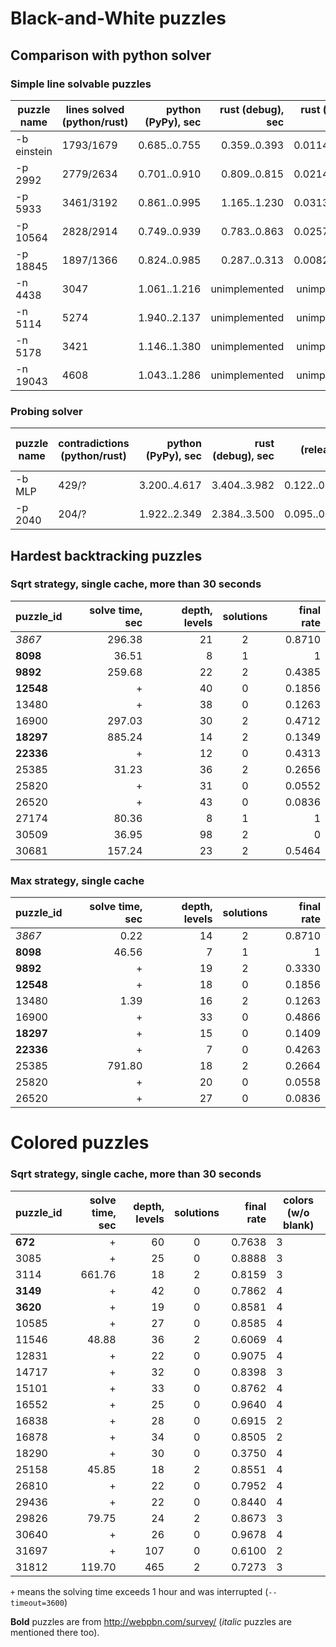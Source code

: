 # Black-and-White puzzles

## Comparison with python solver

### Simple line solvable puzzles

| puzzle name | lines solved (python/rust) | python (PyPy), sec | rust (debug), sec | rust (release), sec | gain, times |
|-------------|----------------------------|-------------------:|------------------:|--------------------:|:-----------:|
| -b einstein | 1793/1679                  | 0.685..0.755       | 0.359..0.393      | 0.0114..0.0127      | 54..66      |
| -p 2992     | 2779/2634                  | 0.701..0.910       | 0.809..0.815      | 0.0214..0.0277      | 25..42      |
| -p 5933     | 3461/3192                  | 0.861..0.995       | 1.165..1.230      | 0.0313..0.0427      | 20..32      |
| -p 10564    | 2828/2914                  | 0.749..0.939       | 0.783..0.863      | 0.0257..0.0305      | 25..36      |
| -p 18845    | 1897/1366                  | 0.824..0.985       | 0.287..0.313      | 0.0082..0.0116      | 71..120     |
| -n 4438     | 3047                       | 1.061..1.216       | unimplemented     | unimplemented       | N/A         |
| -n 5114     | 5274                       | 1.940..2.137       | unimplemented     | unimplemented       | N/A         |
| -n 5178     | 3421                       | 1.146..1.380       | unimplemented     | unimplemented       | N/A         |
| -n 19043    | 4608                       | 1.043..1.286       | unimplemented     | unimplemented       | N/A         |


### Probing solver

| puzzle name | contradictions (python/rust) | python (PyPy), sec | rust (debug), sec | rust (release), sec | gain, times |
|-------------|------------------------------|-------------------:|------------------:|--------------------:|:-----------:|
| -b MLP      | 429/?                        | 3.200..4.617       | 3.404..3.982      | 0.122..0.162        | 19..38      |
| -p 2040     | 204/?                        | 1.922..2.349       | 2.384..3.500      | 0.095..0.124        | 15..25      |



## Hardest backtracking puzzles

### Sqrt strategy, single cache, more than 30 seconds

| puzzle_id | solve time, sec | depth, levels | solutions | final rate |
|-----------|----------------:|--------------:|:---------:|-----------:|
| _3867_    | 296.38          | 21            | 2         | 0.8710     |
| **8098**  | 36.51           | 8             | 1         | 1          |
| **9892**  | 259.68          | 22            | 2         | 0.4385     |
| **12548** | +               | 40            | 0         | 0.1856     |
| 13480     | +               | 38            | 0         | 0.1263     | FIXME: why starting rate r=12.68 in Python?
| 16900     | 297.03          | 30            | 2         | 0.4712     | FIXME: why starting rate r=48.06 in Python?
| **18297** | 885.24          | 14            | 2         | 0.1349     |
| **22336** | +               | 12            | 0         | 0.4313     |
| 25385     | 31.23           | 36            | 2         | 0.2656     | FIXME: Sometimes it solves for hours.
| 25820     | +               | 31            | 0         | 0.0552     |
| 26520     | +               | 43            | 0         | 0.0836     |
| 27174     | 80.36           | 8             | 1         | 1          |
| 30509     | 36.95           | 98            | 2         | 0          |
| 30681     | 157.24          | 23            | 2         | 0.5464     |

### Max strategy, single cache

| puzzle_id | solve time, sec | depth, levels | solutions | final rate |
|-----------|----------------:|--------------:|:---------:|-----------:|
| _3867_    | 0.22            | 14            | 2         | 0.8710     |
| **8098**  | 46.56           | 7             | 1         | 1          |
| **9892**  | +               | 19            | 2         | 0.3330     |
| **12548** | +               | 18            | 0         | 0.1856     |
| 13480     | 1.39            | 16            | 2         | 0.1263     |
| 16900     | +               | 33            | 0         | 0.4866     |
| **18297** | +               | 15            | 0         | 0.1409     |
| **22336** | +               | 7             | 0         | 0.4263     |
| 25385     | 791.80          | 18            | 2         | 0.2664     |
| 25820     | +               | 20            | 0         | 0.0558     |
| 26520     | +               | 27            | 0         | 0.0836     |


# Colored puzzles

### Sqrt strategy, single cache, more than 30 seconds

| puzzle_id | solve time, sec | depth, levels | solutions | final rate | colors (w/o blank) |
|-----------|----------------:|--------------:|:---------:|-----------:|--------------------|
| **672**   | +               | 60            | 0         | 0.7638     | 3                  |
| 3085      | +               | 25            | 0         | 0.8888     | 3                  |
| 3114      | 661.76          | 18            | 2         | 0.8159     | 3                  |
| **3149**  | +               | 42            | 0         | 0.7862     | 4                  |
| **3620**  | +               | 19            | 0         | 0.8581     | 4                  |
| 10585     | +               | 27            | 0         | 0.8585     | 4                  |
| 11546     | 48.88           | 36            | 2         | 0.6069     | 4                  |
| 12831     | +               | 22            | 0         | 0.9075     | 4                  |
| 14717     | +               | 32            | 0         | 0.8398     | 3                  |
| 15101     | +               | 33            | 0         | 0.8762     | 4                  |
| 16552     | +               | 25            | 0         | 0.9640     | 4                  |
| 16838     | +               | 28            | 0         | 0.6915     | 2                  |
| 16878     | +               | 34            | 0         | 0.8505     | 2                  |
| 18290     | +               | 30            | 0         | 0.3750     | 4                  |
| 25158     | 45.85           | 18            | 2         | 0.8551     | 4                  |
| 26810     | +               | 22            | 0         | 0.7952     | 4                  |
| 29436     | +               | 22            | 0         | 0.8440     | 4                  |
| 29826     | 79.75           | 24            | 2         | 0.8673     | 3                  |
| 30640     | +               | 26            | 0         | 0.9678     | 4                  |
| 31697     | +               | 107           | 0         | 0.6100     | 2                  | FIXME: memory allocation of 1365758582 bytes failed
| 31812     | 119.70          | 465           | 2         | 0.7273     | 3                  |


`+` means the solving time exceeds 1 hour and was interrupted (`--timeout=3600`)

**Bold** puzzles are from http://webpbn.com/survey/ (_italic_ puzzles are mentioned there too).
